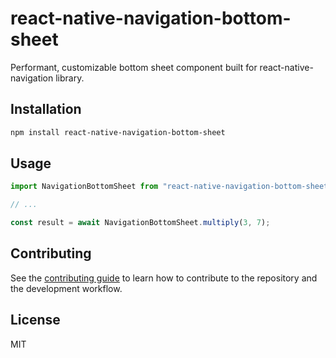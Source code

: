 # react-native-navigation-bottom-sheet

Performant, customizable bottom sheet component built for react-native-navigation library.

## Installation

```sh
npm install react-native-navigation-bottom-sheet
```

## Usage

```js
import NavigationBottomSheet from "react-native-navigation-bottom-sheet";

// ...

const result = await NavigationBottomSheet.multiply(3, 7);
```

## Contributing

See the [contributing guide](CONTRIBUTING.md) to learn how to contribute to the repository and the development workflow.

## License

MIT
